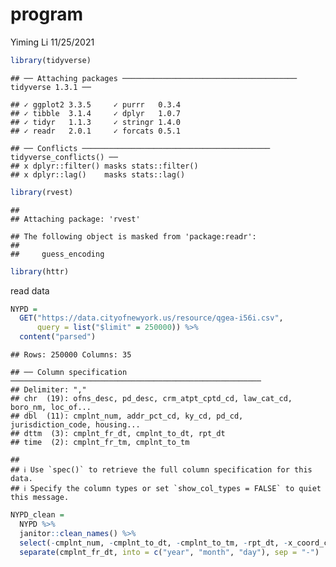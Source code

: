 program
================
Yiming Li
11/25/2021

``` r
library(tidyverse)
```

    ## ── Attaching packages ─────────────────────────────────────── tidyverse 1.3.1 ──

    ## ✓ ggplot2 3.3.5     ✓ purrr   0.3.4
    ## ✓ tibble  3.1.4     ✓ dplyr   1.0.7
    ## ✓ tidyr   1.1.3     ✓ stringr 1.4.0
    ## ✓ readr   2.0.1     ✓ forcats 0.5.1

    ## ── Conflicts ────────────────────────────────────────── tidyverse_conflicts() ──
    ## x dplyr::filter() masks stats::filter()
    ## x dplyr::lag()    masks stats::lag()

``` r
library(rvest)
```

    ## 
    ## Attaching package: 'rvest'

    ## The following object is masked from 'package:readr':
    ## 
    ##     guess_encoding

``` r
library(httr)
```

read data

``` r
NYPD = 
  GET("https://data.cityofnewyork.us/resource/qgea-i56i.csv", 
      query = list("$limit" = 250000)) %>% 
  content("parsed")
```

    ## Rows: 250000 Columns: 35

    ## ── Column specification ────────────────────────────────────────────────────────
    ## Delimiter: ","
    ## chr  (19): ofns_desc, pd_desc, crm_atpt_cptd_cd, law_cat_cd, boro_nm, loc_of...
    ## dbl  (11): cmplnt_num, addr_pct_cd, ky_cd, pd_cd, jurisdiction_code, housing...
    ## dttm  (3): cmplnt_fr_dt, cmplnt_to_dt, rpt_dt
    ## time  (2): cmplnt_fr_tm, cmplnt_to_tm

    ## 
    ## ℹ Use `spec()` to retrieve the full column specification for this data.
    ## ℹ Specify the column types or set `show_col_types = FALSE` to quiet this message.

``` r
NYPD_clean = 
  NYPD %>% 
  janitor::clean_names() %>% 
  select(-cmplnt_num, -cmplnt_to_dt, -cmplnt_to_tm, -rpt_dt, -x_coord_cd, -y_coord_cd, -housing_psa) %>% 
  separate(cmplnt_fr_dt, into = c("year", "month", "day"), sep = "-")
```
